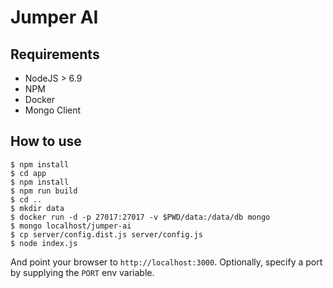 # Jumper AI

## Requirements
- NodeJS > 6.9
- NPM
- Docker
- Mongo Client

## How to use

```
$ npm install
$ cd app
$ npm install
$ npm run build
$ cd ..
$ mkdir data
$ docker run -d -p 27017:27017 -v $PWD/data:/data/db mongo
$ mongo localhost/jumper-ai
$ cp server/config.dist.js server/config.js
$ node index.js
```

And point your browser to `http://localhost:3000`. Optionally, specify
a port by supplying the `PORT` env variable.
